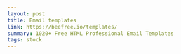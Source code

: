 ```yaml
---
layout: post
title: Email templates
link: https://beefree.io/templates/
summary: 1020+ Free HTML Professional Email Templates
tags: stock
---
```

